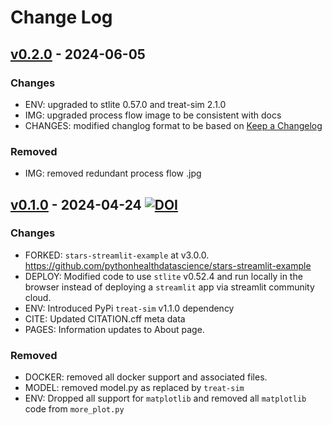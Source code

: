 # Change Log

## [v0.2.0]() - 2024-06-05

### Changes

* ENV: upgraded to stlite 0.57.0 and treat-sim 2.1.0
* IMG: upgraded process flow image to be consistent with docs
* CHANGES: modified changlog format to be based on [Keep a Changelog](https://keepachangelog.com/en/1.1.0/)

### Removed

* IMG: removed redundant process flow .jpg

## [v0.1.0](https://github.com/pythonhealthdatascience/stars-stlite-example/releases/tag/v0.1.0) - 2024-04-24 [![DOI](https://zenodo.org/badge/DOI/10.5281/zenodo.11060532.svg)](https://doi.org/10.5281/zenodo.11060532)

### Changes

* FORKED: `stars-streamlit-example` at v3.0.0. https://github.com/pythonhealthdatascience/stars-streamlit-example 
* DEPLOY: Modified code to use `stlite` v0.52.4 and run locally in the browser instead of deploying a `streamlit` app via streamlit community cloud.
* ENV: Introduced PyPi `treat-sim` v1.1.0 dependency
* CITE: Updated CITATION.cff meta data 
* PAGES: Information updates to About page.

### Removed

* DOCKER: removed all docker support and associated files.
* MODEL: removed model.py as replaced by `treat-sim`
* ENV: Dropped all support for `matplotlib` and removed all `matplotlib` code from `more_plot.py`

